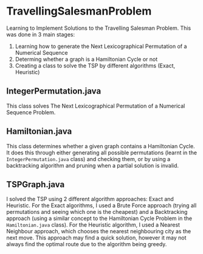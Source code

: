 # TravellingSalesmanProblem
 Learning to Implement Solutions to the Travelling Salesman Problem. This was done in 3 main stages:
 1. Learning how to generate the Next Lexicographical Permutation of a Numerical Sequence
 2. Determing whether a graph is a Hamiltonian Cycle or not
 3. Creating a class to solve the TSP by different algorithms (Exact, Heuristic)

## IntegerPermutation.java
 This class solves The Next Lexicographical Permutation of a Numerical Sequence Problem.

## Hamiltonian.java
 This class determines whether a given graph contains a Hamiltonian Cycle.
 It does this through either generating all possible permutations (learnt in the `IntegerPermutation.java` class) and checking them, or by using a backtracking algorithm and pruning when a partial solution is invalid.

## TSPGraph.java
 I solved the TSP using 2 different algorithm approaches: Exact and Heuristic.
 For the Exact algorithms, I used a Brute Force approach (trying all permutations and seeing which one is the cheapest) and a Backtracking approach (using a similar concept to the Hamiltonian Cycle Problem in the `Hamiltonian.java` class).
 For the Heuristic algorithm, I used a Nearest Neighbour approach, which chooses the nearest neighbouring city as the next move.
 This approach may find a quick solution, however it may not always find the optimal route due to the algorithm being greedy.